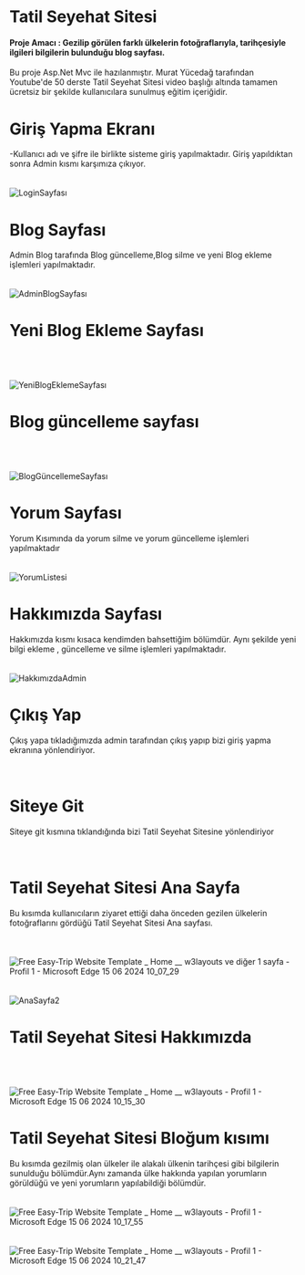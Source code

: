 # Tatil Seyehat Sitesi
#### Proje Amacı : Gezilip görülen farklı ülkelerin fotoğraflarıyla, tarihçesiyle ilgileri bilgilerin bulunduğu  blog sayfası.
Bu proje Asp.Net Mvc ile hazılanmıştır. Murat Yücedağ tarafından Youtube'de 50 derste Tatil Seyehat Sitesi video başlığı altında tamamen ücretsiz bir şekilde kullanıcılara sunulmuş eğitim içeriğidir.
<br/>


# Giriş Yapma Ekranı 
-Kullanıcı adı ve şifre ile birlikte sisteme giriş yapılmaktadır. Giriş yapıldıktan sonra Admin kısmı karşımıza çıkıyor.
<br/><br/><br/>
![LoginSayfası](https://github.com/Merenturgut07/Tatil_Seyahat_Sitesi_Yeni/assets/149729571/ed66c647-7b9e-4ccb-8705-eab24634bb57)


# Blog Sayfası
Admin Blog tarafında Blog güncelleme,Blog silme ve yeni Blog ekleme işlemleri yapılmaktadır.
<br/><br/><br/>
![AdminBlogSayfası](https://github.com/Merenturgut07/Tatil_Seyahat_Sitesi_Yeni/assets/149729571/950f89c7-4378-42db-9097-b212d0f3d3ff)


# Yeni Blog Ekleme Sayfası
<br/><br/><br/>
![YeniBlogEklemeSayfası](https://github.com/Merenturgut07/Tatil_Seyahat_Sitesi_Yeni/assets/149729571/61fd633a-7483-4231-839b-26e99ec7eb08)

# Blog güncelleme sayfası
<br/><br/><br/>
![BlogGüncellemeSayfası](https://github.com/Merenturgut07/Tatil_Seyahat_Sitesi_Yeni/assets/149729571/71faa403-913a-4c9c-9053-135e1ba25a39)

# Yorum Sayfası
Yorum Kısımında da yorum silme ve yorum güncelleme işlemleri yapılmaktadır
<br/><br/><br/>
![YorumListesi](https://github.com/Merenturgut07/Tatil_Seyahat_Sitesi_Yeni/assets/149729571/a3a93b15-64d8-44fc-86bb-a2c679bcdcb8)

# Hakkımızda Sayfası
Hakkımızda kısmı kısaca kendimden bahsettiğim bölümdür. Aynı şekilde yeni bilgi ekleme , güncelleme ve silme işlemleri yapılmaktadır.
<br/><br/><br/>
![HakkımızdaAdmin](https://github.com/Merenturgut07/Tatil_Seyahat_Sitesi_Yeni/assets/149729571/31a745ad-40fe-4e33-ba53-2a685570442c)


# Çıkış Yap
Çıkış yapa tıkladığımızda admin tarafından çıkış yapıp bizi giriş yapma ekranına yönlendiriyor.
<br/><br/><br/>

# Siteye Git
Siteye git kısmına tıklandığında bizi Tatil Seyehat Sitesine yönlendiriyor
<br/><br/><br/>

# Tatil Seyehat Sitesi Ana Sayfa
Bu kısımda kullanıcıların ziyaret ettiği daha önceden  gezilen ülkelerin fotoğraflarını gördüğü Tatil Seyehat Sitesi Ana sayfası.  
<br/><br/><br/>
![Free Easy-Trip Website Template _ Home __ w3layouts ve diğer 1 sayfa - Profil 1 - Microsoft​ Edge 15 06 2024 10_07_29](https://github.com/Merenturgut07/Tatil_Seyahat_Sitesi_Yeni/assets/149729571/ae651d6d-c59c-4150-b769-c992b3eaafc7)
<br/><br/><br/>
![AnaSayfa2](https://github.com/Merenturgut07/Tatil_Seyahat_Sitesi_Yeni/assets/149729571/1c7b58ec-9d42-4b9b-99ee-e6b3e0d885e3)

# Tatil Seyehat Sitesi Hakkımızda 
<br/><br/><br/>
![Free Easy-Trip Website Template _ Home __ w3layouts - Profil 1 - Microsoft​ Edge 15 06 2024 10_15_30](https://github.com/Merenturgut07/Tatil_Seyahat_Sitesi_Yeni/assets/149729571/c86965e4-fa0c-4dfd-b0f3-6f2bfa3b17c9)

# Tatil Seyehat Sitesi Bloğum kısımı
Bu kısımda gezilmiş olan ülkeler ile alakalı ülkenin tarihçesi gibi bilgilerin sunulduğu bölümdür.Aynı zamanda ülke hakkında  yapılan yorumların görüldüğü ve yeni yorumların yapılabildiği bölümdür.
<br/><br/><br/>
![Free Easy-Trip Website Template _ Home __ w3layouts - Profil 1 - Microsoft​ Edge 15 06 2024 10_17_55](https://github.com/Merenturgut07/Tatil_Seyahat_Sitesi_Yeni/assets/149729571/94d9bcf7-0357-4e3a-9e13-877fd2ca5845)
<br/><br/><br/>
![Free Easy-Trip Website Template _ Home __ w3layouts - Profil 1 - Microsoft​ Edge 15 06 2024 10_21_47](https://github.com/Merenturgut07/Tatil_Seyahat_Sitesi_Yeni/assets/149729571/87e66d83-a688-4dba-a86d-e8a5c508a0c8)








